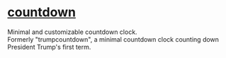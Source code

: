 # [countdown](https://redbrain.github.io/countdown)
Minimal and customizable countdown clock.  
Formerly "trumpcountdown", a minimal countdown clock counting down President Trump's first term.
